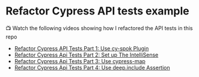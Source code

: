 # Refactor Cypress API tests example

📺 Watch the following videos showing how I refactored the API tests in this repo

- [Refactor Cypress API Tests Part 1: Use cy-spok Plugin](https://youtu.be/zGO3LNx-agk)
- [Refactor Cypress Api Tests Part 2: Set up The IntelliSense](https://youtu.be/yS9G0xe4yOc)
- [Refactor Cypress Api Tests Part 3: Use cypress-map](https://youtu.be/YIkOirPEQRM)
- [Refactor Cypress Api Tests Part 4: Use deep.include Assertion](https://youtu.be/tIabUupPo-A)
